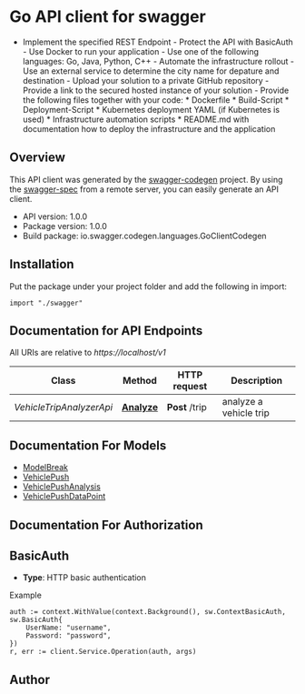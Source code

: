 # Go API client for swagger

- Implement the specified REST Endpoint - Protect the API with BasicAuth - Use Docker to run your application - Use one of the following languages&#58; Go, Java, Python, C++ - Automate the infrastructure rollout - Use an external service to determine the city name for depature and destination - Upload your solution to a private GitHub repository - Provide a link to the secured hosted instance of your solution - Provide the following files together with your code&#58;   * Dockerfile   * Build-Script   * Deployment-Script   * Kubernetes deployment YAML (if Kubernetes is used)   * Infrastructure automation scripts   * README.md with documentation how to deploy the infrastructure and the application 

## Overview
This API client was generated by the [swagger-codegen](https://github.com/swagger-api/swagger-codegen) project.  By using the [swagger-spec](https://github.com/swagger-api/swagger-spec) from a remote server, you can easily generate an API client.

- API version: 1.0.0
- Package version: 1.0.0
- Build package: io.swagger.codegen.languages.GoClientCodegen

## Installation
Put the package under your project folder and add the following in import:
```golang
import "./swagger"
```

## Documentation for API Endpoints

All URIs are relative to *https://localhost/v1*

Class | Method | HTTP request | Description
------------ | ------------- | ------------- | -------------
*VehicleTripAnalyzerApi* | [**Analyze**](docs/VehicleTripAnalyzerApi.md#analyze) | **Post** /trip | analyze a vehicle trip


## Documentation For Models

 - [ModelBreak](docs/ModelBreak.md)
 - [VehiclePush](docs/VehiclePush.md)
 - [VehiclePushAnalysis](docs/VehiclePushAnalysis.md)
 - [VehiclePushDataPoint](docs/VehiclePushDataPoint.md)


## Documentation For Authorization

## BasicAuth
- **Type**: HTTP basic authentication

Example
```golang
auth := context.WithValue(context.Background(), sw.ContextBasicAuth, sw.BasicAuth{
	UserName: "username",
	Password: "password",
})
r, err := client.Service.Operation(auth, args)
```

## Author




